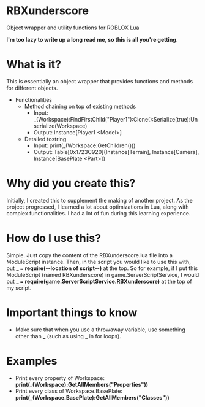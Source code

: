 # RBXunderscore
Object wrapper and utility functions for ROBLOX Lua

<b>I'm too lazy to write up a long read me, so this is all you're getting.</b>

# What is it?
This is essentially an object wrapper that provides functions and methods for different objects.
* Functionalities
  * Method chaining on top of existing methods
    * Input: _(Workspace):FindFirstChild("Player1"):Clone():Serialize(true):Unserialize(Workspace)
    * Output: Instance[Player1 \<Model\>]
  * Detailed tostring
    * Input: print(_(Workspace:GetChildren()))
    * Output: Table[0x1723C920]{Instance[Terrain], Instance[Camera], Instance[BasePlate \<Part\>]}

# Why did you create this?
Initially, I created this to supplement the making of another project. As the project progressed, I learned a lot about optimizations in Lua, along with complex functionalities. I had a lot of fun during this learning experience.

# How do I use this?
Simple. Just copy the content of the RBXunderscore.lua file into a ModuleScript instance. Then, in the script you would like to use this with, put <b>_ = require(--location of script--)</b> at the top. So for example, if I put this ModuleScript (named RBXunderscore) in game.ServerScriptService, I would put <b>_ = require(game.ServerScriptService.RBXunderscore)</b> at the top of my script.

# Important things to know
* Make sure that when you use a throwaway variable, use something other than <b>_</b> (such as using _ in for loops).

# Examples
* Print every property of Workspace: <b>print(_(Workspace):GetAllMembers("Properties"))</b>
* Print every class of Workspace.BasePlate: <b>print(_(Workspace.BasePlate):GetAllMembers("Classes"))</b>
